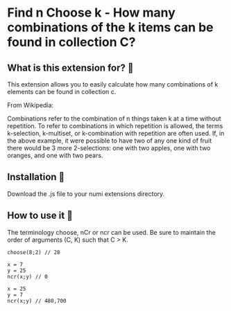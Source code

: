 # Find n Choose k - How many combinations of the k items can be found in collection C?

## What is this extension for? :mag_right:

This extension allows you to easily calculate how many combinations of k elements can be found in collection c. 

From Wikipedia: 

Combinations refer to the combination of n things taken k at a time without repetition. To refer to combinations in which repetition is allowed, the terms k-selection, k-multiset, or k-combination with repetition are often used. If, in the above example, it were possible to have two of any one kind of fruit there would be 3 more 2-selections: one with two apples, one with two oranges, and one with two pears.

## Installation :floppy_disk:

Download the .js file to your numi extensions directory.

## How to use it :wrench:

The terminology choose, nCr or ncr can be used. Be sure to maintain the order of arguments (C, K) such that C > K.


```
choose(8;2) // 28

x = 7
y = 25
ncr(x;y) // 0

x = 25
y = 7
ncr(x;y) // 480,700
```